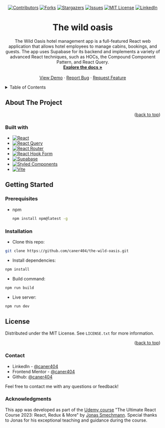 
<div align='center'>
  
  [![Contributors][contributors-shield]][contributors-url]
  [![Forks][forks-shield]][forks-url]
  [![Stargazers][stars-shield]][stars-url]
  [![Issues][issues-shield]][issues-url]
  [![MIT License][license-shield]][license-url]
  [![LinkedIn][linkedin-shield]][linkedin-url]
  
</div>


<div align="center">
  
<h1 align="center">The wild oasis</h1>

  <p align="center">
     The Wild Oasis hotel management app is a full-featured React web application that allows hotel employees to manage cabins, bookings, and guests. The app uses Supabase for its backend and implements a variety of advanced React techniques, such as HOCs, the Compound Component Pattern, and React Query.
    <br />
    <a href="https://github.com/caner404/the-wild-oasis"><strong>Explore the docs »</strong></a>
    <br />
    <br />
    <a href="https://caner404.github.io/the-wild-oasis/" target='_blank'>View Demo</a>
    ·
    <a href="https://github.com/caner404/the-wild-oasis/issues/new?labels=bug&template=bug-report---.md">Report Bug</a>
    ·
    <a href="https://github.com/caner404/the-wild-oasis/issues/new?labels=enhancement&template=feature-request---.md">Request Feature</a>
  </p>
</div>

<!-- TABLE OF CONTENTS -->
<details>
  <summary>Table of Contents</summary>
  <ol>
    <li>
      <a href="#about-the-project">About The Project</a>
      <ul>
        <li><a href="#built-with">Built With</a></li>
      </ul>
    </li>
    <li>
      <a href="#getting-started">Getting Started</a>
      <ul>
        <li><a href="#prerequisites">Prerequisites</a></li>
        <li><a href="#installation">Installation</a></li>
      </ul>
    </li>
    <li><a href="#license">License</a></li>
    <li><a href="#contact">Contact</a></li>
    <li><a href="#acknowledgments">Acknowledgments</a></li>
  </ol>
</details>

<!-- ABOUT THE PROJECT -->
## About The Project


<p align="right">(<a href="#readme-top">back to top</a>)</p>

### Built with

- [![React](https://img.shields.io/badge/React-20232A?style=for-the-badge&logo=react&logoColor=61DAFB)](https://react.dev/)
- [![React Query](https://img.shields.io/badge/React_Query-CA4245?style=for-the-badge&logo=reactquery&logoColor=white)](https://tanstack.com/query/latest)
- [![React Router](https://img.shields.io/badge/React_Router-CA4245?style=for-the-badge&logo=react-router&logoColor=white)](https://reactrouter.com/en/main)
- [![React Hook Form](https://img.shields.io/badge/React_Hook_Form-%23EC5990?style=for-the-badge&logo=reacthookform&logoColor=white)](https://react-hook-form.com/)
- [![Supabase](https://img.shields.io/badge/Supabase-%233FCF8E?style=for-the-badge&logo=supabase&logoColor=white)](https://supabase.com/)
- [![Styled Components](https://img.shields.io/badge/styledcomponents-%23DB7093?style=for-the-badge&logo=styledcomponents&logoColor=white)](https://styled-components.com/)
- [![Vite](https://img.shields.io/badge/vite-%23646CFF?style=for-the-badge&logo=vite&logoColor=yellow)](https://vitejs.dev/)


<!-- GETTING STARTED -->
## Getting Started

### Prerequisites

* npm
  ```sh
  npm install npm@latest -g
  ```

### Installation

- Clone this repo:

```sh
git clone https://github.com/caner404/the-wild-oasis.git
```

- Install dependencies:

```sh
npm install
```

- Build command:

```sh
npm run build
```

- Live server:

```sh
npm run dev
```

## License

Distributed under the MIT License. See `LICENSE.txt` for more information.

<p align="right">(<a href="#readme-top">back to top</a>)</p>

### Contact

- LinkedIn - [@caner404](https://www.linkedin.com/in/caner-iskenderoglu-6b8a8a304/)
- Frontend Mentor - [@caner404](https://www.frontendmentor.io/profile/caner404)
- Github: [@caner404](https://github.com/caner404)

Feel free to contact me with any questions or feedback!

### Acknowledgments

This app was developed as part of the [Udemy course](https://www.udemy.com/course/the-ultimate-react-course) "The Ultimate React Course 2023: React, Redux & More" by [Jonas Smechmann](https://twitter.com/jonasschmedtman). Special thanks to Jonas for his exceptional teaching and guidance during the course.


<!-- MARKDOWN LINKS & IMAGES -->
<!-- https://www.markdownguide.org/basic-syntax/#reference-style-links -->

[contributors-shield]: https://img.shields.io/github/contributors/caner404/the-wild-oasis.svg?style=for-the-badge
[contributors-url]: https://github.com/caner404/the-wild-oasis/graphs/contributors
[forks-shield]: https://img.shields.io/github/forks/caner404/the-wild-oasis.svg?style=for-the-badge
[forks-url]: https://github.com/caner404/the-wild-oasis/network/members
[stars-shield]: https://img.shields.io/github/stars/caner404/the-wild-oasis.svg?style=for-the-badge
[stars-url]: https://github.com/caner404/the-wild-oasis/stargazers
[issues-shield]: https://img.shields.io/github/issues/caner404/the-wild-oasis.svg?style=for-the-badge
[issues-url]: https://github.com/caner404/the-wild-oasis/issues
[license-shield]: https://img.shields.io/github/license/caner404/the-wild-oasis.svg?&style=for-the-badge
[license-url]: https://github.com/caner404/the-wild-oasis/blob/master/LICENSE.txt
[linkedin-shield]: https://img.shields.io/badge/-LinkedIn-black.svg?style=for-the-badge&logo=linkedin&colorB=555
[linkedin-url]: https://www.linkedin.com/in/caner-iskenderoglu
